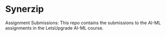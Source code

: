# Synerzip
Assignment Submissions:
This repo contains the submissions to the AI-ML assignments in the LetsUpgrade AI-ML course.
